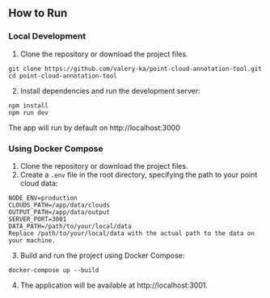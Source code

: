 ## How to Run

### Local Development

1. Clone the repository or download the project files.

```
git clone https://github.com/valery-ka/point-cloud-annotation-tool.git
cd point-cloud-annotation-tool
```

2. Install dependencies and run the development server:

```
npm install
npm run dev
```

The app will run by default on http://localhost:3000

### Using Docker Compose

1. Clone the repository or download the project files.
2. Create a `.env` file in the root directory, specifying the path to your point cloud data:

```
NODE_ENV=production
CLOUDS_PATH=/app/data/clouds
OUTPUT_PATH=/app/data/output
SERVER_PORT=3001
DATA_PATH=/path/to/your/local/data
Replace /path/to/your/local/data with the actual path to the data on your machine.
```

3. Build and run the project using Docker Compose:

```
docker-compose up --build
```

4. The application will be available at http://localhost:3001.